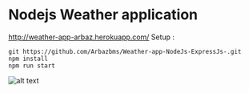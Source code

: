 # Nodejs Weather application
<a href = "http://weather-app-arbaz.herokuapp.com/">http://weather-app-arbaz.herokuapp.com/</a>
Setup :
```
git https://github.com/Arbazbms/Weather-app-NodeJs-ExpressJs-.git
npm install
npm run start

```
![alt text](https://github.com/Arbazbms/Weather-app-NodeJs-ExpressJs-/blob/master/public/img/Screenshot.jpg)

